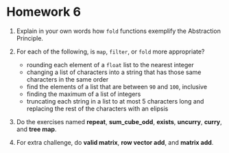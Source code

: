 # Homework 6

1. Explain in your own words how `fold` functions exemplify the Abstraction Principle.
   
2. For each of the following, is `map`, `filter`, or `fold` more appropriate?

   - rounding each element of a `float` list to the nearest integer
   - changing a list of characters into a string that has those same characters 
     in the same order
   - find the elements of a list that are between `90` and `100`, inclusive
   - finding the maximum of a list of integers
   - truncating each string in a list to at most 5 characters long and replacing
     the rest of the characters with an elipsis
      
3. Do the exercises named **repeat**, **sum_cube_odd**, **exists**, **uncurry**,
   **curry**, and **tree map**.
 
4. For extra challenge, do **valid matrix**, **row vector add**, and **matrix add**.
   
   